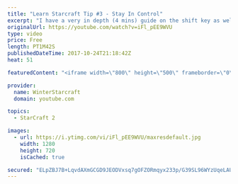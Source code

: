 ```yaml
---
title: "Learn Starcraft Tip #3 - Stay In Control"
excerpt: "I have a very in depth (4 mins) guide on the shift key as well here https://www.youtube.com/watch?v=7x9pHr544oY"
originalUrl: https://youtube.com/watch?v=iFl_pEE9WVU
type: video
price: Free
length: PT1M42S
publishedDateTime: 2017-10-24T21:18:42Z
heat: 51

featuredContent: "<iframe width=\"800\" height=\"500\" frameborder=\"0\" src=\"https://www.youtube.com/embed/iFl_pEE9WVU\" allow=\"accelerometer; autoplay; encrypted-media; gyroscope; picture-in-picture\" allowfullscreen></iframe>"

provider:
  name: WinterStarcraft
  domain: youtube.com

topics:
  - StarCraft 2

images:
  - url: https://i.ytimg.com/vi/iFl_pEE9WVU/maxresdefault.jpg
    width: 1280
    height: 720
    isCached: true

secured: "ELpZBJ7B+LqvdAXmGCGD9JEODVxsq7gOFZORmqyx233p/G39SL96WYzUqeLAUjGXrqUmBNn5og5fQ1ZSioxRNfBv0h5yw4A3ZdXAGgwlUrC7HDr9a48Hpv7xbGh3gV8wl5V3y8LnlrOWQ7l5yyrcENECkSLW4qlqtu2hR7fTKGLaalFZ+0UUpHQgwyWaUIYCEBMhSTtjwdES2+wBn0DnpqOo64fZRe++rhRh5rnklD50TTjlMmu69yCpz2MNML8JgZeQ7qbfj/ACDseuv4znhjxkxsaeG0FU4H7YO8otOHBQjLl8HaNLyn6Rn5jBdCoSUighctVJN5y3pVqKN78RoiFrbib5VAlujlLXN7lqMkLyoHH59zbZf3H/xIEyirruGXFB90/vp06AZJfBx+fZcBpwRvaeaTibP+t1wHRGFJY=;+5nnO+2epk+qOlHeeLZg+g=="
---
```


